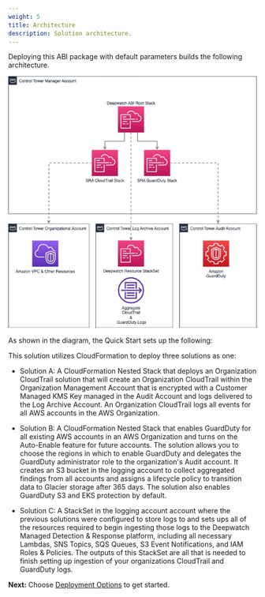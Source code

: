 ```yaml
---
weight: 5
title: Architecture
description: Solution architecture.
---
```


Deploying this ABI package with default parameters builds the following architecture.

![Architecture diagram](/images/overview-architecture.jpg)

As shown in the diagram, the Quick Start sets up the following:

This solution utilizes CloudFormation to deploy three solutions as one:

* Solution A: A CloudFormation Nested Stack that deploys an Organization CloudTrail solution that will create an Organization CloudTrail within the Organization Management Account that is encrypted with a Customer Managed KMS Key managed in the Audit Account and logs delivered to the Log Archive Account. An Organization CloudTrail logs all events for all AWS accounts in the AWS Organization.

* Solution B: A CloudFormation Nested Stack that enables GuardDuty for all existing AWS accounts in an AWS Organization and turns on the Auto-Enable feature for future accounts. The solution allows you to choose the regions in which to enable GuardDuty and delegates the GuardDuty administrator role to the organization's Audit account. It creates an S3 bucket in the logging account to collect aggregated findings from all accounts and assigns a lifecycle policy to transition data to Glacier storage after 365 days. The solution also enables GuardDuty S3 and EKS protection by default. 

* Solution C: A StackSet in the logging account account where the previous solutions were configured to store logs to and sets ups all of the resources required to begin ingesting those logs to the Deepwatch Managed Detection & Response platform, including all necessary Lambdas, SNS Topics, SQS Queues, S3 Event Notifications, and IAM Roles & Policies. The outputs of this StackSet are all that is needed to finish setting up ingestion of your organizations CloudTrail and GuardDuty logs.


**Next:** Choose [Deployment Options](/deployment-options/index.html) to get started.